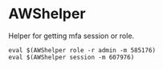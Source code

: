 # AWShelper 

Helper for getting mfa session or role. 


```
eval $(AWShelper role -r admin -m 585176)
eval $(AWShelper session -m 607976)